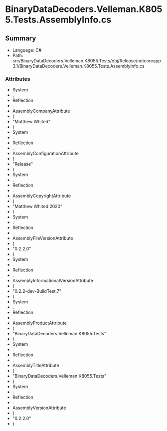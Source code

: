 ﻿# BinaryDataDecoders.Velleman.K8055.Tests.AssemblyInfo.cs

## Summary

* Language: C#
* Path: src/BinaryDataDecoders.Velleman.K8055.Tests/obj/Release/netcoreapp3.1/BinaryDataDecoders.Velleman.K8055.Tests.AssemblyInfo.cs

### Attributes

 - System
 - .
 - Reflection
 - .
 - AssemblyCompanyAttribute
 - (
 - "Matthew Whited"
 - )
 - System
 - .
 - Reflection
 - .
 - AssemblyConfigurationAttribute
 - (
 - "Release"
 - )
 - System
 - .
 - Reflection
 - .
 - AssemblyCopyrightAttribute
 - (
 - "Matthew Whited 2020"
 - )
 - System
 - .
 - Reflection
 - .
 - AssemblyFileVersionAttribute
 - (
 - "0.2.2.0"
 - )
 - System
 - .
 - Reflection
 - .
 - AssemblyInformationalVersionAttribute
 - (
 - "0.2.2-dev-BuildTest.7"
 - )
 - System
 - .
 - Reflection
 - .
 - AssemblyProductAttribute
 - (
 - "BinaryDataDecoders.Velleman.K8055.Tests"
 - )
 - System
 - .
 - Reflection
 - .
 - AssemblyTitleAttribute
 - (
 - "BinaryDataDecoders.Velleman.K8055.Tests"
 - )
 - System
 - .
 - Reflection
 - .
 - AssemblyVersionAttribute
 - (
 - "0.2.2.0"
 - )

